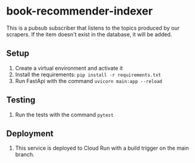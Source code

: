 # book-recommender-indexer

This is a pubsub subscriber that listens to the topics produced by our scrapers. If the item doesn't exist in the
database, it will be added. 

## Setup

1. Create a virtual environment and activate it
2. Install the requirements: `pip install -r requirements.txt`
3. Run FastApi with the command `uvicorn main:app --reload`

## Testing

1. Run the tests with the command `pytest`

## Deployment

1. This service is deployed to Cloud Run with a build trigger on the main branch.